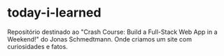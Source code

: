 # today-i-learned
Repositório destinado ao "Crash Course: Build a Full-Stack Web App in a Weekend!" do Jonas Schmedtmann. Onde criamos um site com curiosidades e fatos.
